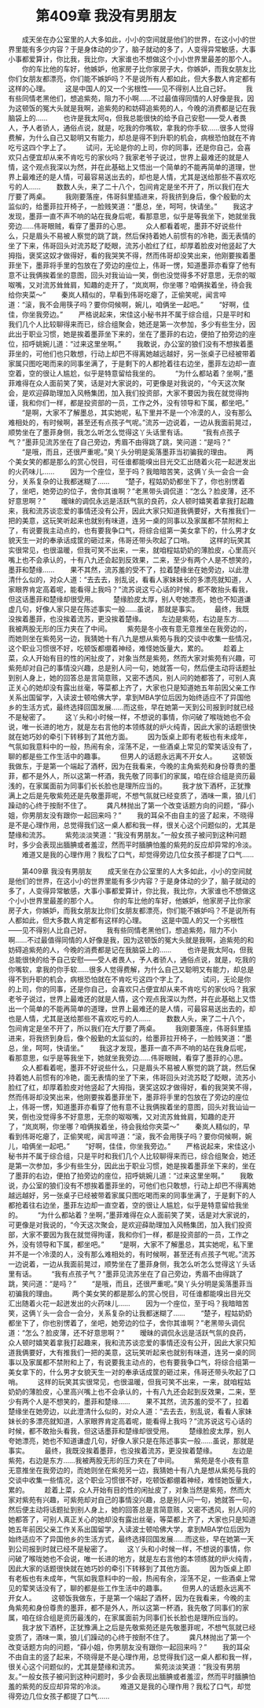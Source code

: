 # 　　第409章 我没有男朋友
　　成天坐在办公室里的人大多如此，小小的空间就是他们的世界，在这小小的世界里能有多少内容？于是身体动的少了，脑子就动的多了，人变得异常敏感，大事小事都爱算计，你比我，我比你，大家谁也不想做这个小小世界里最差的那个人。
　　你的车比他的车好，他嫉妒，他家房子比你家房子大，你嫉妒，而我女朋友比你们女朋友都漂亮，你们能不嫉妒吗？不是说所有人都如此，但大多数人肯定都有这样的心理。
　　这是中国人的又一个劣根性——见不得别人比自己好。
　　我有些同情老黑他们，想追紫苑，阻力不小啊……不过最值得同情的人好像是我，因为这顿饭的冤大头就是我啊，追紫苑的和妨碍追紫苑的人，今晚的消费都是记在我脑袋上的……
　　也许是我太阿q，但我总能很快的给予自己安慰——受人者畏人，予人者骄人，通俗点说，就是，吃我的你嘴软，拿我的你手软……很多人觉得费解，为什么自己又聪明又有能力，却总是得不到升职的机会，病根恐怕就在不肯吃亏这四个字上了。
　　试问，无论是你的上司，你的同事，还是你自己，会喜欢只占便宜却从来不肯吃亏的家伙吗？我家老爷子说过，世界上最难还的就是人情，这个观点我深以为然，并在此基础上又悟出一个简单的不能再简单的道理，世界上最难还的是人情，可最容易送出去的，却也是人情，尤其是送给那些不喜欢吃亏的人……
　　数数人头，来了二十八个，包间肯定是坐不开了，所以我们在大厅要了两桌。
　　我刚要落座，伟哥斜里插进来，将我挤到身后，像个殷勤的太监似的，给墨菲拉开椅子，一脸贱笑道：“墨总，坐，呵呵，快请坐。”
　　我这才发现，墨菲一直不声不响的站在我身后呢，看那意思，似乎是等我坐下，她就坐我旁边……伟哥眼贼，看穿了墨菲的心思。
　　众人都看着呢，墨菲不好说些什么，只是眉头不易被人察觉的跳了跳，然后保持着她人前惯有的冷艳，面无表情的坐了下来，伟哥回头对流苏眨了眨眼，流苏小脸红了红，却厚着脸皮对他竖起了大拇指，褒奖这奴才做得好，看的我哭笑不得，然而伟哥却没笑出来，他刚要挨着墨菲坐下，墨菲将手里的包放在了旁边的座位上，伟哥一愣，知道墨菲亦看穿了他有意不让我俩挨着坐的意图，回头对我讪讪一笑，倒也没觉得多不好意思，无奈的呶呶嘴，又对流苏耸耸肩，知趣的走开了，“岚岚啊，你坐哪？咱俩挨着坐，待会我给你夹菜～”
　　秦岚人精似的，早看到伟哥吃瘪了，正偷笑呢，闻言啐道：“滚，我不会用筷子吗？要你伺候啊，婉儿，咱俩坐一起吧。”
　　“好啊，佳佳，你坐我旁边。”
　　严格说起来，宋佳这小秘书并不属于综合组，只是平时和我们几个人比较聊得来而已，综合组聚会，她还是第一次参加，多少有些生分，因此出于职业习惯，她是挨着墨菲坐下来的，坐在了墨菲的右边，便拍了拍旁边的座位，招呼姚婉儿道：“过来这里坐啊。”
　　我敢说，办公室的狼们没有不想挨着墨菲坐的，可他们也只敢想，行动上却巴不得离她越远越好，另一张桌子已经被带着家属只图吃喝而来的同事坐满了，于是剩下的人都抢着往右边坐，墨菲左边却一直空着，空的很让人尴尬，似乎是特意留给我坐的。
　　“为什么都站着？坐啊，”墨菲难得在众人面前笑了笑，话是对大家说的，可更像是对我说的，“今天这次聚会，是欢迎薛助理加入风畅集团，加入我们投资部，大家不要因为我在就觉得拘谨，我和你们一样，都是投资部的一员，工作之外，没有领导和下属，都坐吧。”
　　“是啊，大家不了解墨总，其实她呢，私下里并不是一个冷漠的人，没有那么难相处的，有时候啊，甚至还有点孩子气呢。”流苏一边说着，一边从我面前晃过，顺势坐在了墨菲身侧，我怎么听怎么觉得这丫头话里有话。
　　“我有点孩子气？”墨菲见流苏坐在了自己旁边，秀眉不由得跳了跳，笑问道：“是吗？”
　　“是哦，而且，还很严重呢。”臭丫头分明是奚落墨菲当初骗我的理由。
　　两个美女笑的都是那么的赏心悦目，可任谁都能嗅出目光交汇出随着火花一起迸发出的火药味儿……
　　因为一个座位，至于吗？我暗暗苦笑，这俩丫头一会合一会分，关系复杂的让我都迷糊了……
　　“楚子，程姑奶奶都坐下了，你也别愣着了，坐吧，她旁边的位子，舍你其谁啊？”老黑带头调侃道：“怎么？脸皮薄，还不好意思啊？”
　　暧昧的调侃永远是活跃气氛的良药，众人顿时嬉笑着拿我打起趣来，我和流苏谈恋爱的事情还没有公开，因此大家只知道我俩要好，大有推我们一把的美意，这玩笑听起来也就别有味道，连另一桌的同事以及家属都不禁附和上了，有说要我主动点的，也有要我争口气，将综合组第一美女拿下的，什么男才女貌天生一对的奉承话成筐的砸过来，伟哥还带头吹起了口哨。
　　这样的玩笑其实很常见，也很温暖，但我可笑不出来，一来，就咱程姑奶奶的薄脸皮，心里高兴嘴上也不会承认的，十有八九还会起到反效果，二来，至少有两个人是不想笑的，墨菲和楚缘……
　　果不其然，流苏羞的受不了，拉着楚缘坐在她旁边，以此澄清什么似的，对众人道：“去去去，别乱说，看看人家妹妹长的多漂亮就知道，人家眼界肯定高着呢，能看得上我吗？”流苏说这亏心话的时候，都不敢抬头看我，但这话墨菲和楚缘却很受用。
　　楚缘脸皮太厚，别人夸她漂亮，她也不知道谦虚几句，好像人家只是在陈述事实一般……虽说，那就是事实。
　　最终，我既没挨着墨菲，也没挨着流苏，更没挨着楚缘。
　　左边是紫苑，右边是东方……我被两股无形的压力夹在了中间。
　　紫苑是冬小夜有意无意推坐在我旁边的，而她则坐在紫苑另一边，我猜她十有八九是想从紫苑与我的交谈中收集一些情况，这个职业习惯很不好，吃顿饭都绷着神经，难怪她饭量大，累的。
　　趁着上菜，众人开始有目的性的闲扯皮了，对象当然是紫苑，然而大家对紫苑有兴趣，可紫苑却对自己的事情没兴趣，总是别人问一句，她就答一句，然后便主动将话题扯到别人身上，她的回答总是言简意赅，又密不透风，别人问的她都答了，可别人真正关心的她却没有露出丝毫，等菜都上齐了，大家也只是知道她五年前因父亲工作关系出国留学，入读波士顿哈佛大学，拿到MBA学位后因为始终适应不了异国他乡的生活方式，最终选择回国发展……而这些，早在她第一天到公司报到时就已经不是秘密了。
　　这丫头和小时候一样，不想说的事情，你问破了喉咙她也不会说，唯一长进的地方，就是左右言他的本领练就的炉火纯青，因此大家的话题很快就在她巧妙的牵引下转移到了其他方面。
　　因为饭桌上即有老板也有未成年，气氛如我意料中的一般，热闹有余，淫荡不足，一些酒桌上常见的荤笑话没有了，聊的都是些工作生活中的趣事。
　　但男人的话题永远离不开女人。
　　这顿饭我做东，于是第一个端起了酒杯，因为在我看来，今晚的主角紫苑和身份尊贵的墨菲，都不是外人，所以这第一杯酒，我先敬了同事们的家属，咱在综合组是资历最浅的，在家属面前为同事们长长脸也是理所应当的。
　　我才放下酒杯，正犹豫满上之后是先敬紫苑还是先敬墨菲呢，不想气氛就已经变质了，酒味一熏，狼儿们躁动的心终于按耐不住了。
　　龚凡林抛出了第一个改变话题方向的问题，“薛小姐，你男朋友没有跟你一起回来吗？”
　　我的耳朵不由自主的竖了起来，不晓得是不是心理作用，总觉得我们这一桌人都和我一样，很关心这个问题似的，尤其是楚缘和流苏。
　　紫苑淡淡笑道：“我没有男朋友。”一般女孩子被问到这种问题时，多少会表现出腼腆或者羞涩，然而平时腼腆怕羞的紫苑的反应却异常的冷淡。
　　难道又是我的心理作用？我松了口气，却觉得旁边几位女孩子都提了口气……

　　第409章 我没有男朋友
　　成天坐在办公室里的人大多如此，小小的空间就是他们的世界，在这小小的世界里能有多少内容？于是身体动的少了，脑子就动的多了，人变得异常敏感，大事小事都爱算计，你比我，我比你，大家谁也不想做这个小小世界里最差的那个人。
　　你的车比他的车好，他嫉妒，他家房子比你家房子大，你嫉妒，而我女朋友比你们女朋友都漂亮，你们能不嫉妒吗？不是说所有人都如此，但大多数人肯定都有这样的心理。
　　这是中国人的又一个劣根性——见不得别人比自己好。
　　我有些同情老黑他们，想追紫苑，阻力不小啊……不过最值得同情的人好像是我，因为这顿饭的冤大头就是我啊，追紫苑的和妨碍追紫苑的人，今晚的消费都是记在我脑袋上的……
　　也许是我太阿q，但我总能很快的给予自己安慰——受人者畏人，予人者骄人，通俗点说，就是，吃我的你嘴软，拿我的你手软……很多人觉得费解，为什么自己又聪明又有能力，却总是得不到升职的机会，病根恐怕就在不肯吃亏这四个字上了。
　　试问，无论是你的上司，你的同事，还是你自己，会喜欢只占便宜却从来不肯吃亏的家伙吗？我家老爷子说过，世界上最难还的就是人情，这个观点我深以为然，并在此基础上又悟出一个简单的不能再简单的道理，世界上最难还的是人情，可最容易送出去的，却也是人情，尤其是送给那些不喜欢吃亏的人……
　　数数人头，来了二十八个，包间肯定是坐不开了，所以我们在大厅要了两桌。
　　我刚要落座，伟哥斜里插进来，将我挤到身后，像个殷勤的太监似的，给墨菲拉开椅子，一脸贱笑道：“墨总，坐，呵呵，快请坐。”
　　我这才发现，墨菲一直不声不响的站在我身后呢，看那意思，似乎是等我坐下，她就坐我旁边……伟哥眼贼，看穿了墨菲的心思。
　　众人都看着呢，墨菲不好说些什么，只是眉头不易被人察觉的跳了跳，然后保持着她人前惯有的冷艳，面无表情的坐了下来，伟哥回头对流苏眨了眨眼，流苏小脸红了红，却厚着脸皮对他竖起了大拇指，褒奖这奴才做得好，看的我哭笑不得，然而伟哥却没笑出来，他刚要挨着墨菲坐下，墨菲将手里的包放在了旁边的座位上，伟哥一愣，知道墨菲亦看穿了他有意不让我俩挨着坐的意图，回头对我讪讪一笑，倒也没觉得多不好意思，无奈的呶呶嘴，又对流苏耸耸肩，知趣的走开了，“岚岚啊，你坐哪？咱俩挨着坐，待会我给你夹菜～”
　　秦岚人精似的，早看到伟哥吃瘪了，正偷笑呢，闻言啐道：“滚，我不会用筷子吗？要你伺候啊，婉儿，咱俩坐一起吧。”
　　“好啊，佳佳，你坐我旁边。”
　　严格说起来，宋佳这小秘书并不属于综合组，只是平时和我们几个人比较聊得来而已，综合组聚会，她还是第一次参加，多少有些生分，因此出于职业习惯，她是挨着墨菲坐下来的，坐在了墨菲的右边，便拍了拍旁边的座位，招呼姚婉儿道：“过来这里坐啊。”
　　我敢说，办公室的狼们没有不想挨着墨菲坐的，可他们也只敢想，行动上却巴不得离她越远越好，另一张桌子已经被带着家属只图吃喝而来的同事坐满了，于是剩下的人都抢着往右边坐，墨菲左边却一直空着，空的很让人尴尬，似乎是特意留给我坐的。
　　“为什么都站着？坐啊，”墨菲难得在众人面前笑了笑，话是对大家说的，可更像是对我说的，“今天这次聚会，是欢迎薛助理加入风畅集团，加入我们投资部，大家不要因为我在就觉得拘谨，我和你们一样，都是投资部的一员，工作之外，没有领导和下属，都坐吧。”
　　“是啊，大家不了解墨总，其实她呢，私下里并不是一个冷漠的人，没有那么难相处的，有时候啊，甚至还有点孩子气呢。”流苏一边说着，一边从我面前晃过，顺势坐在了墨菲身侧，我怎么听怎么觉得这丫头话里有话。
　　“我有点孩子气？”墨菲见流苏坐在了自己旁边，秀眉不由得跳了跳，笑问道：“是吗？”
　　“是哦，而且，还很严重呢。”臭丫头分明是奚落墨菲当初骗我的理由。
　　两个美女笑的都是那么的赏心悦目，可任谁都能嗅出目光交汇出随着火花一起迸发出的火药味儿……
　　因为一个座位，至于吗？我暗暗苦笑，这俩丫头一会合一会分，关系复杂的让我都迷糊了……
　　“楚子，程姑奶奶都坐下了，你也别愣着了，坐吧，她旁边的位子，舍你其谁啊？”老黑带头调侃道：“怎么？脸皮薄，还不好意思啊？”
　　暧昧的调侃永远是活跃气氛的良药，众人顿时嬉笑着拿我打起趣来，我和流苏谈恋爱的事情还没有公开，因此大家只知道我俩要好，大有推我们一把的美意，这玩笑听起来也就别有味道，连另一桌的同事以及家属都不禁附和上了，有说要我主动点的，也有要我争口气，将综合组第一美女拿下的，什么男才女貌天生一对的奉承话成筐的砸过来，伟哥还带头吹起了口哨。
　　这样的玩笑其实很常见，也很温暖，但我可笑不出来，一来，就咱程姑奶奶的薄脸皮，心里高兴嘴上也不会承认的，十有八九还会起到反效果，二来，至少有两个人是不想笑的，墨菲和楚缘……
　　果不其然，流苏羞的受不了，拉着楚缘坐在她旁边，以此澄清什么似的，对众人道：“去去去，别乱说，看看人家妹妹长的多漂亮就知道，人家眼界肯定高着呢，能看得上我吗？”流苏说这亏心话的时候，都不敢抬头看我，但这话墨菲和楚缘却很受用。
　　楚缘脸皮太厚，别人夸她漂亮，她也不知道谦虚几句，好像人家只是在陈述事实一般……虽说，那就是事实。
　　最终，我既没挨着墨菲，也没挨着流苏，更没挨着楚缘。
　　左边是紫苑，右边是东方……我被两股无形的压力夹在了中间。
　　紫苑是冬小夜有意无意推坐在我旁边的，而她则坐在紫苑另一边，我猜她十有八九是想从紫苑与我的交谈中收集一些情况，这个职业习惯很不好，吃顿饭都绷着神经，难怪她饭量大，累的。
　　趁着上菜，众人开始有目的性的闲扯皮了，对象当然是紫苑，然而大家对紫苑有兴趣，可紫苑却对自己的事情没兴趣，总是别人问一句，她就答一句，然后便主动将话题扯到别人身上，她的回答总是言简意赅，又密不透风，别人问的她都答了，可别人真正关心的她却没有露出丝毫，等菜都上齐了，大家也只是知道她五年前因父亲工作关系出国留学，入读波士顿哈佛大学，拿到MBA学位后因为始终适应不了异国他乡的生活方式，最终选择回国发展……而这些，早在她第一天到公司报到时就已经不是秘密了。
　　这丫头和小时候一样，不想说的事情，你问破了喉咙她也不会说，唯一长进的地方，就是左右言他的本领练就的炉火纯青，因此大家的话题很快就在她巧妙的牵引下转移到了其他方面。
　　因为饭桌上即有老板也有未成年，气氛如我意料中的一般，热闹有余，淫荡不足，一些酒桌上常见的荤笑话没有了，聊的都是些工作生活中的趣事。
　　但男人的话题永远离不开女人。
　　这顿饭我做东，于是第一个端起了酒杯，因为在我看来，今晚的主角紫苑和身份尊贵的墨菲，都不是外人，所以这第一杯酒，我先敬了同事们的家属，咱在综合组是资历最浅的，在家属面前为同事们长长脸也是理所应当的。
　　我才放下酒杯，正犹豫满上之后是先敬紫苑还是先敬墨菲呢，不想气氛就已经变质了，酒味一熏，狼儿们躁动的心终于按耐不住了。
　　龚凡林抛出了第一个改变话题方向的问题，“薛小姐，你男朋友没有跟你一起回来吗？”
　　我的耳朵不由自主的竖了起来，不晓得是不是心理作用，总觉得我们这一桌人都和我一样，很关心这个问题似的，尤其是楚缘和流苏。
　　紫苑淡淡笑道：“我没有男朋友。”一般女孩子被问到这种问题时，多少会表现出腼腆或者羞涩，然而平时腼腆怕羞的紫苑的反应却异常的冷淡。
　　难道又是我的心理作用？我松了口气，却觉得旁边几位女孩子都提了口气……
